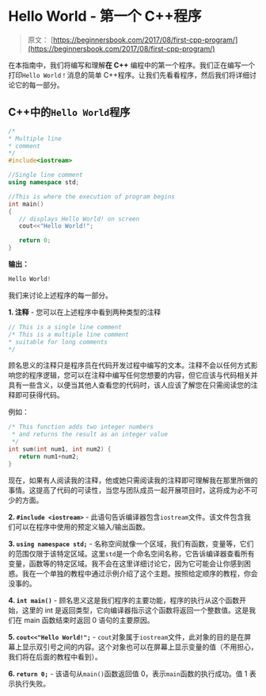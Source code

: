 # Hello World - 第一个 C++程序

> 原文： [https://beginnersbook.com/2017/08/first-cpp-program/](https://beginnersbook.com/2017/08/first-cpp-program/)

在本指南中，我们将编写和理解**在 C++** 编程中的第一个程序。我们正在编写一个打印`Hello World！`消息的简单 C++程序。让我们先看看程序，然后我们将详细讨论它的每一部分。

## C++中的`Hello World`程序

```cpp
/*
* Multiple line
* comment
*/
#include<iostream>

//Single line comment
using namespace std;

//This is where the execution of program begins
int main()
{
   // displays Hello World! on screen
   cout<<"Hello World!";

   return 0;
}
```

**输出：**

```cpp
Hello World!
```

我们来讨论上述程序的每一部分。

**1\. 注释** - 您可以在上述程序中看到两种类型的注释

```cpp
// This is a single line comment
/* This is a multiple line comment
* suitable for long comments
*/
```

顾名思义的注释只是程序员在代码开发过程中编写的文本。注释不会以任何方式影响您的程序逻辑，您可以在注释中编写任何您想要的内容，但它应该与代码相关并具有一些含义，以便当其他人查看您的代码时，该人应该了解您在只需阅读您的注释即可获得代码。

例如：

```cpp
/* This function adds two integer numbers 
 * and returns the result as an integer value
 */
int sum(int num1, int num2) {
   return num1+num2;
}
```

现在，如果有人阅读我的注释，他或她只需阅读我的注释即可理解我在那里所做的事情。这提高了代码的可读性，当您与团队成员一起开展项目时，这将成为必不可少的方面。

**2\. `#include <iostream>`** - 此语句告诉编译器包含`iostream`文件。该文件包含我们可以在程序中使用的预定义输入/输出函数。

**3\. `using namespace std;`** - 名称空间就像一个区域，我们有函数，变量等，它们的范围仅限于该特定区域。这里`std`是一个命名空间名称，它告诉编译器查看所有变量，函数等的特定区域。我不会在这里详细讨论它，因为它可能会让你感到困惑。我在一个单独的教程中通过示例介绍了这个主题。按照给定顺序的教程，你会没事的。

**4\. `int main()`** - 顾名思义这是我们程序的主要功能，程序的执行从这个函数开始，这里的 int 是返回类型，它向编译器指示这个函数将返回一个整数值。这是我们在 main 函数结束时返回 0 语句的主要原因。

**5\. `cout<<"Hello World!";`** - `cout`对象属于`iostream`文件，此对象的目的是在屏幕上显示双引号之间的内容。这个对象也可以在屏幕上显示变量的值（不用担心，我们将在后面的教程中看到）。

**6\. `return 0;`** - 该语句从`main()`函数返回值 0，表示`main`函数的执行成功。值 1 表示执行失败。